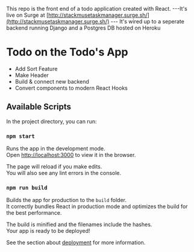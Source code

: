 This repo is the front end of a todo application created with React. ---It's live on Surge at [http://stackmusetaskmanager.surge.sh/](http://stackmusetaskmanager.surge.sh/) ---
It's wired up to a seperate backend running Django and a Postgres DB hosted on Heroku

# Todo on the Todo's App
- Add Sort Feature
- Make Header
- Build & connect new backend
- Convert components to modern React Hooks

## Available Scripts

In the project directory, you can run:

### `npm start`

Runs the app in the development mode.<br>
Open [http://localhost:3000](http://localhost:3000) to view it in the browser.

The page will reload if you make edits.<br>
You will also see any lint errors in the console.


### `npm run build`

Builds the app for production to the `build` folder.<br>
It correctly bundles React in production mode and optimizes the build for the best performance.

The build is minified and the filenames include the hashes.<br>
Your app is ready to be deployed!

See the section about [deployment](https://facebook.github.io/create-react-app/docs/deployment) for more information.

